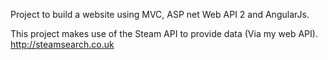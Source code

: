 
Project to build a website using MVC, ASP net Web API 2 and AngularJs.

This project makes use of the Steam API to provide data (Via my web API).
http://steamsearch.co.uk
